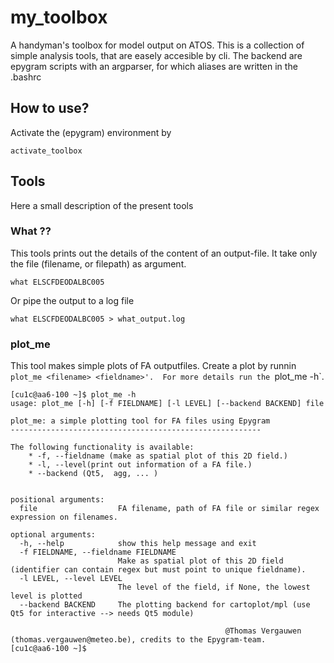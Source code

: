# my_toolbox
A handyman's toolbox for model output on ATOS. This is a collection of simple analysis tools, that are easely accesible by cli. 
The backend are epygram scripts with an argparser, for which aliases are written in the .bashrc


## How to use?
Activate the (epygram) environment by

```
activate_toolbox
```

## Tools
Here a small description of the present tools

### What ??
This tools prints out the details of the content of an output-file. It take only the file (filename, or filepath) as argument.

```
what ELSCFDEODALBC005
```
Or pipe the output to a log file

```
what ELSCFDEODALBC005 > what_output.log
```

### plot_me
This tool makes simple plots of FA outputfiles. Create a plot by runnin `plot_me <filename> <fieldname>'. 
For more details run the `plot_me -h`.

```
[cu1c@aa6-100 ~]$ plot_me -h
usage: plot_me [-h] [-f FIELDNAME] [-l LEVEL] [--backend BACKEND] file

plot_me: a simple plotting tool for FA files using Epygram
--------------------------------------------------------

The following functionality is available:
    * -f, --fieldname (make as spatial plot of this 2D field.)
    * -l, --level(print out information of a FA file.)
    * --backend (Qt5,  agg, ... )
    

positional arguments:
  file                  FA filename, path of FA file or similar regex expression on filenames.

optional arguments:
  -h, --help            show this help message and exit
  -f FIELDNAME, --fieldname FIELDNAME
                        Make as spatial plot of this 2D field (identifier can contain regex but must point to unique fieldname).
  -l LEVEL, --level LEVEL
                        The level of the field, if None, the lowest level is plotted
  --backend BACKEND     The plotting backend for cartoplot/mpl (use Qt5 for interactive --> needs Qt5 module)

                                                @Thomas Vergauwen (thomas.vergauwen@meteo.be), credits to the Epygram-team. 
[cu1c@aa6-100 ~]$ 

```



